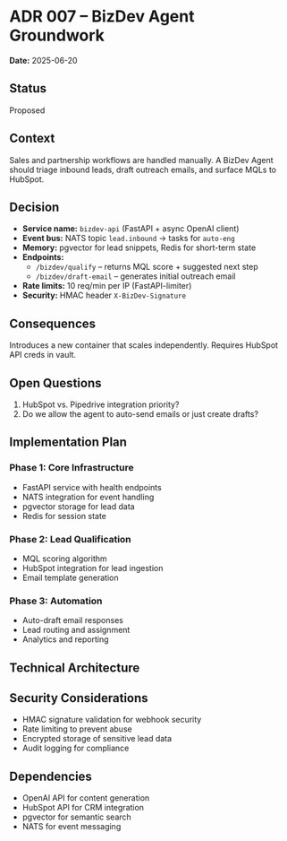 # ADR 007 – BizDev Agent Groundwork
**Date:** 2025-06-20

## Status
Proposed

## Context
Sales and partnership workflows are handled manually. A BizDev Agent should triage inbound leads, draft outreach emails, and surface MQLs to HubSpot.

## Decision
* **Service name:** `bizdev-api` (FastAPI + async OpenAI client)
* **Event bus:** NATS topic `lead.inbound` → tasks for `auto-eng`
* **Memory:** pgvector for lead snippets, Redis for short-term state
* **Endpoints:**
  * `/bizdev/qualify` – returns MQL score + suggested next step
  * `/bizdev/draft-email` – generates initial outreach email
* **Rate limits:** 10 req/min per IP (FastAPI-limiter)
* **Security:** HMAC header `X-BizDev-Signature`

## Consequences
Introduces a new container that scales independently. Requires HubSpot API creds in vault.

## Open Questions
1. HubSpot vs. Pipedrive integration priority?
2. Do we allow the agent to auto-send emails or just create drafts?

## Implementation Plan
### Phase 1: Core Infrastructure
- FastAPI service with health endpoints
- NATS integration for event handling
- pgvector storage for lead data
- Redis for session state

### Phase 2: Lead Qualification
- MQL scoring algorithm
- HubSpot integration for lead ingestion
- Email template generation

### Phase 3: Automation
- Auto-draft email responses
- Lead routing and assignment
- Analytics and reporting

## Technical Architecture


## Security Considerations
- HMAC signature validation for webhook security
- Rate limiting to prevent abuse
- Encrypted storage of sensitive lead data
- Audit logging for compliance

## Dependencies
- OpenAI API for content generation
- HubSpot API for CRM integration
- pgvector for semantic search
- NATS for event messaging

